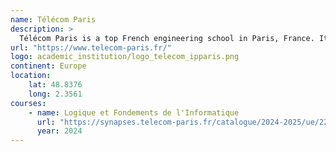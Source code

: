 ```yaml
---
name: Télécom Paris
description: >
  Télécom Paris is a top French engineering school in Paris, France. It is part of the Institut Polytechnique de Paris.
url: "https://www.telecom-paris.fr/"
logo: academic_institution/logo_telecom_ipparis.png
continent: Europe
location:
    lat: 48.8376
    long: 2.3561
courses:
    - name: Logique et Fondements de l'Informatique
      url: "https://synapses.telecom-paris.fr/catalogue/2024-2025/ue/22099/CSC-3TC34-TP-logique-et-fondements-de-l-informatique?from=D4"
      year: 2024
---
```

